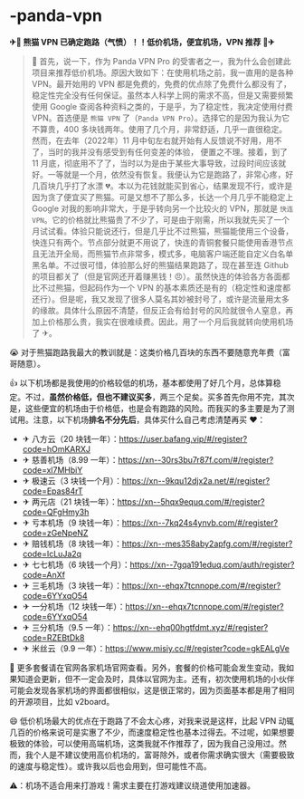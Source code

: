 # -panda-vpn
**✈🚀 熊猫 VPN 已确定跑路（气愤）！！低价机场，便宜机场，VPN 推荐 🚀✈**

> 📝 首先，说一下，作为 Panda VPN Pro 的受害者之一，我为什么会创建此项目来推荐低价机场。原因大致如下：在使用机场之前，我一直用的是各种 VPN。最开始用的 VPN 都是免费的，免费的优点除了免费什么都没有了，稳定性完全没有任何保证。虽然本人科学上网的需求不高，但是又需要频繁使用 Google 查阅各种资料之类的，于是乎，为了稳定性，我决定使用付费 VPN。首选便是 `熊猫 VPN` 了（`Panda VPN Pro`）。选择它的是因为我认为它不算贵，400 多块钱两年。使用了几个月，非常舒适，几乎一直很稳定。然而，在去年（2022年）11 月中旬左右就开始有人反馈说不好用，用不了，当时的我并没有感受到有任何变差的体验， 便置之不理。接着，到了 11 月底，彻底用不了了，当时以为是由于某些大事导致，过段时间应该就好。一等就是一个月，依然没有恢复。我便认为它是跑路了，非常心疼，好几百块几乎打了水漂 💔。本以为花钱就能买到省心，结果发现不行，或许是因为贪了便宜买了熊猫。可是又想不了那么多，长达一个月几乎不能稳定上 Google 对我的影响非常大，于是乎转向另一个比较火的 VPN，那就是 `快连VPN`。它的价格就比熊猫贵了不少了，可是由于刚需，所以我就先买了一个月试试看。体验只能说还行，但是几乎比不过熊猫，熊猫能使用三个设备，快连只有两个。节点部分就更不用说了，快连的青铜套餐只能使用香港节点且无法开全局，而熊猫节点非常多，模式多，电脑客户端还能自定义白名单黑名单。不过很可惜，体验那么好的熊猫结果跑路了，现在甚至连 Github 的项目都关了（但是官网还开着赚黑钱！😠）。虽然快连的体验各方各面都比不过熊猫，但起码作为一个 VPN 的基本素质还是有的（稳定性和速度都还行）。但是呢，我又发现了很多人莫名其妙被封号了，或许是流量用太多的缘故。具体什么原因不清楚，但反正会有给封号的风险就很令人窒息，再加上价格那么贵，我实在很难续费。因此，用了一个月后我就转向使用机场了 ✈。

😭 对于熊猫跑路我最大的教训就是：这类价格几百块的东西不要随意充年费（富哥随意）。

👍 以下机场都是我使用的价格较低的机场，基本都使用了好几个月，总体算稳定。不过，**虽然价格低，但也不建议买多**，两三个足矣。买多首先你用不完，其次是，这些便宜的机场由于价格低，也是会有跑路的风险。而我买的多主要是为了测试用。注意，以下机场**排名不分先后**，具体买什么自己考虑清楚再买 ❤：
- ✈ 八方云（20 块钱一年）：https://user.bafang.vip/#/register?code=hOmKARXJ
- ✈ 慈善机场（8.99 一年）：https://xn--30rs3bu7r87f.com/#/register?code=xl7MHbiY
- ✈ 极速云（3 块钱一个月）：https://xn--9kqu12djx2a.net/#/register?code=Epas84rT
- ✈ 两元店（21 块钱一年）：https://xn--5hqx9equq.com/#/register?code=QFgHmy3h
- ✈ 亏本机场（9 块钱一年）：https://xn--7kq24s4ynvb.com/#/register?code=zGeNpeNZ
- ✈ 赔钱机场（8 块钱一年）：https://xn--mes358aby2apfg.com/#/register?code=IcLuJa2q
- ✈ 七七机场（6 块钱一个月）：https://xn--7gqa191eduq.com/auth/register?code=AnXf
- ✈ 三毛机场（3 块钱一年）：https://xn--ehqx7tcnnope.com/#/register?code=6YYxqO54
- ✈ 一分机场（12 块钱一年）：https://xn--ehqx7tcnnope.com/#/register?code=6YYxqO54
- ✈ 三分机场（9.5 一年）：https://xn--ehq00hgtfdmt.xyz/#/register?code=RZEBtDk8
- ✈ 米丝云（9.9 一年）：https://www.misiy.cc/#/register?code=gkEALgVe

👀 更多套餐请在官网各家机场官网查看。另外，套餐的价格可能会发生变动，我如果知道会更新，但不一定会及时，具体以官网为主。还有，初次使用机场的小伙伴可能会发现各家机场的界面都很相似，这是很正常的，因为页面基本都是用了相同的开源项目，比如 v2board。

😄 低价机场最大的优点在于跑路了不会太心疼，对我来说是这样，比起 VPN 动辄几百的价格来说可是实惠了不少，而速度稳定性也基本过得去。不过呢，如果想要极致的体验，可以使用高端机场，这类我就不作推荐了，因为我自己没用过。然而，我个人是不建议使用高价机场的，富哥除外，或者你需求确实很大（需要极致的速度与稳定性）。或许我以后也会用到，但可能性不高。

⚠：机场不适合用来打游戏！需求主要在打游戏建议绕道使用加速器。
